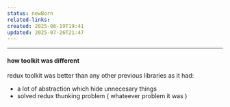 ```yaml
---
status: newBorn
related-links: 
created: 2025-06-19T19:41
updated: 2025-07-26T21:47
---
```

---

#### how toolkit was different

redux toolkit was better than any other previous libraries as it had:
- a lot of abstraction which hide unnecesary things
- solved redux thunking problem ( whateever problem it was )
